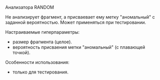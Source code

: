 Анализатора RANDOM

Не анализирует фрагмент, а присваевает ему метку "аномальный" с заданной вероятностью. Может применяться при тестировании.

Настраиваемые гиперпараметры:
* размер фрагмента (целое).
* вероятность присваения метки "аномальный" (с плавающей точкой).

Особенности использования:
* только для тестирования.
